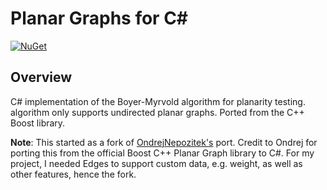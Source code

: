 # Planar Graphs for C#

[![NuGet](https://img.shields.io/nuget/v/PlanarGraphs.svg)](https://www.nuget.org/packages/PlanarGraphs)

## Overview

C# implementation of the Boyer-Myrvold algorithm for planarity testing. algorithm only supports undirected planar graphs. Ported from the C++ Boost library.

**Note**: This started as a fork of [OndrejNepozitek's](https://github.com/OndrejNepozitek/GraphPlanarityTesting) port. Credit to Ondrej for porting this from the official Boost C++ Planar Graph library to C#. For my project, I needed Edges to support custom data, e.g. weight, as well as other features, hence the fork.
